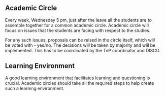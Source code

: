 ## Academic Circle
Every week, Wednesday 5 pm, just after the leave all the students are to assemble together for a common academic circle. Academic circle will focus on issues that the students are facing with respect to the studies.

For any such issues, proposals can be raised in the circle itself, which will be voted with - yes/no. The decisions will be taken by majority and will be implemented. This has to be coordinated by the TnP coordinator and DISCO.

## Learning Environment
A good learning environment that facilitates learning and questioning is crucial. Academic circles should take all the required steps to help create such a learning environment.